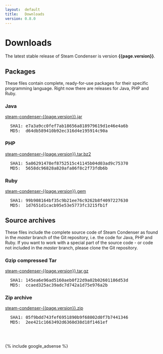 ```yaml
---
layout:  default
title:   Downloads
version: 0.8.0
---
```

Downloads
=========

The latest stable release of Steam Condenser is version **{{page.version}}**.

## Packages
These files contain complete, ready-for-use packages for their specific
programming language. Right now there are releases for Java, PHP and Ruby.

<div class="download">
  <h3>Java</h3>
  <a href="http://cloud.github.com/downloads/koraktor/steam-condenser/steam-condenser-0.8.0.jar">steam-condenser-{{page.version}}.jar</a>
  <br />
  <pre>
  SHA1: e7a3a9cc0fef7ab18656a818979619d1e46e4a6b
  MD5:  d64db589410b92ec316d4e195914c90a</pre>
</div>

<div class="download">
  <h3>PHP</h3>
  <a href="http://cloud.github.com/downloads/koraktor/steam-condenser/steam-condenser-0.8.0.tar.bz2">steam-condenser-{{page.version}}.tar.bz2</a>
  <br />
  <pre>
  SHA1: 5a06291478ef8752515c41145b04d03ad9c75370
  MD5:  5658dc96828a820afa86f8c2f73fdb6b</pre>
</div>

<div class="download">
  <h3>Ruby</h3>
  <a href="http://cloud.github.com/downloads/koraktor/steam-condenser/steam-condenser-0.8.0.gem">steam-condenser-{{page.version}}.gem</a>
  <br />
  <pre>
  SHA1: 99b908164bf35c9b21ee76c9262b8f4097227630
  MD5:  1d7651d1cacb95e53e5773fc3215fb1f</pre>
</div>

## Source archives
These files include the complete source code of Steam Condenser as found in the
*master* branch of the Git repository, i.e. the code for Java, PHP and Ruby. If
you want to work with a special part of the source code - or code not included
in the *master* branch, please clone the Git repository.

<div class="download">
  <h3>Gzip compressed Tar</h3>
  <a href="http://github.com/koraktor/steam-condenser/tarball/{{page.version}}">steam-condenser-{{page.version}}.tar.gz</a>
  <br />
  <pre>
  SHA1: 145ea6e96ad5160aeb0f22d9a02b02601186d53d
  MD5:  ccaed325ac39adc7d742a1d75e976a2b</pre>
</div>

<div class="download">
  <h3>Zip archive</h3>
  <a href="http://github.com/koraktor/steam-condenser/zipball/{{page.version}}">steam-condenser-{{page.version}}.zip</a>
  <br />
  <pre>
  SHA1: 05f9bdd743fef6951890b9f68002d0f7b7441346
  MD5:  2ee421c1663492d6360d38d18f1461ef</pre>
</div>

<br /><br />

{% include google_adsense %}
  
  [1]: http://github.com/koraktor/steam-condenser/downloads
